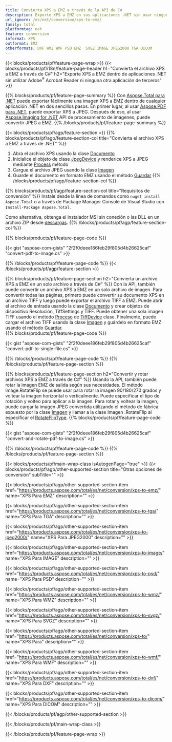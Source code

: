 ```yaml
---
title: Convierta XPS a EMZ a través de la API de C#
description: Exporte XPS a EMZ en sus aplicaciones .NET sin usar ninguna aplicación de terceros
url_ignore: /es/net/conversion/xps-to-emz/
family: total
platformtag: net
feature: conversion
informat: XPS
outformat: EMZ
otherformats: DXF WMZ WMF PSD EMZ  SVGZ IMAGE JPEG2000 TGA DICOM
---
```

{{< blocks/products/pf/feature-page-wrap >}}
{{< blocks/products/pf/i18n/feature-page-header h1="Convierta el archivo XPS a EMZ a través de C#" h2="Exporte XPS a EMZ dentro de aplicaciones .NET sin utilizar Adobe<sup>&reg;</sup> Acrobat Reader ni ninguna otra aplicación de terceros" >}}

{{% blocks/products/pf/feature-page-summary %}}
Con [Aspose.Total para .NET](https://products.aspose.com/total/net/) puede exportar fácilmente una imagen XPS a EMZ dentro de cualquier aplicación .NET en dos sencillos pasos. En primer lugar, al usar [Aspose.PDF para .NET](https://products.aspose.com/pdf/net/), puede exportar XPS a JPEG. Después de eso, al usar [Aspose.Imaging for .NET](https://products.aspose.com/imaging/net/) API de procesamiento de imágenes, puede convertir JPEG a EMZ.
{{% /blocks/products/pf/feature-page-summary  %}}

{{< blocks/products/pf/agp/feature-section >}}
{{% blocks/products/pf/agp/feature-section-col title="Convierta el archivo XPS a EMZ a través de .NET" %}}
1. Abra el archivo XPS usando la clase [Documento](https://apireference.aspose.com/pdf/net/aspose.pdf/document)
2. Inicialice el objeto de clase [JpegDevice](https://apireference.aspose.com/pdf/net/aspose.pdf.devices/jpegdevice) y renderice XPS a JPEG mediante [Process](https://apireference.aspose.com/pdf/net/aspose.pdf.devices.pagedevice/process/methods/1) método
3. Cargue el archivo JPEG usando la clase [Imagen](https://apireference.aspose.com/imaging/net/aspose.imaging/image)
4. Guarde el documento en formato EMZ usando el método [Guardar](https://apireference.aspose.com/imaging/net/aspose.imaging.image/save/methods/4)
{{% /blocks/products/pf/agp/feature-section-col %}}

{{% blocks/products/pf/agp/feature-section-col title="Requisitos de conversión" %}}
Instale desde la línea de comandos como ```nuget install Aspose.Total``` o a través de Package Manager Console de Visual Studio con ```Install-Package Aspose.Total```.

Como alternativa, obtenga el instalador MSI sin conexión o las DLL en un archivo ZIP desde [descargas](https://downloads.aspose.com/total/net).
{{% /blocks/products/pf/agp/feature-section-col %}}

{{% blocks/products/pf/feature-page-code %}}

{{< gist "aspose-com-gists" "2f2f0deee186feb29f805d4b26625caf" "convert-pdf-to-image.cs" >}}


{{% /blocks/products/pf/feature-page-code %}}
{{< /blocks/products/pf/agp/feature-section >}}

{{% blocks/products/pf/feature-page-section  h2="Convierta un archivo XPS a EMZ en un solo archivo a través de C#" %}}
Con la API, también puede convertir un archivo XPS a EMZ en un solo archivo de imagen. Para convertir todas las páginas, primero puede convertir su documento XPS en un archivo TIFF y luego puede exportar el archivo TIFF a EMZ. Puede abrir el archivo de entrada usando la clase [Documento](https://apireference.aspose.com/pdf/net/aspose.pdf/document) y crear objetos de dispositivo Resolución, TiffSettings y TIFF. Puede obtener una sola imagen TIFF usando el método [Proceso](https://apireference.aspose.com/pdf/net/aspose.pdf.devices.documentdevice/process/methods/3) de [TiffDevice](https://apireference.aspose.com/pdf/net/aspose.pdf.devices/tiffdevice) clase. Finalmente, puede cargar el archivo TIFF usando la clase [Imagen](https://apireference.aspose.com/imaging/net/aspose.imaging/image)
y guárdelo en formato EMZ usando el método [Guardar](https://apireference.aspose.com/imaging/net/aspose.imaging.image/save/methods/4).  
{{% blocks/products/pf/feature-page-code %}}

{{< gist "aspose-com-gists" "2f2f0deee186feb29f805d4b26625caf" "convert-pdf-to-single-file.cs" >}}

{{% /blocks/products/pf/feature-page-code  %}}
{{% /blocks/products/pf/feature-page-section %}}

{{% blocks/products/pf/feature-page-section  h2="Convertir y rotar archivos XPS a EMZ a través de C#" %}}
Usando la API, también puede rotar la imagen EMZ de salida según sus necesidades. El método Image.RotateFlip se puede usar para rotar la imagen 90/180/270 grados y voltear la imagen horizontal o verticalmente. Puede especificar el tipo de rotación y volteo para aplicar a la imagen. Para rotar y voltear la imagen, puede cargar la imagen JPEG convertida utilizando el método de fábrica expuesto por la clase [Imagen](https://apireference.aspose.com/imaging/net/aspose.imaging/image) y llamar a la clase Imagen .RotateFlip al especificar el [RotateFlipType](https://apireference.aspose.com/imaging/net/aspose.imaging/rotatefliptype). 
{{% blocks/products/pf/feature-page-code %}}

{{< gist "aspose-com-gists" "2f2f0deee186feb29f805d4b26625caf" "convert-and-rotate-pdf-to-image.cs" >}}

{{% /blocks/products/pf/feature-page-code  %}}
{{% /blocks/products/pf/feature-page-section %}}

{{< blocks/products/pf/main-wrap-class isAutogenPage="true" >}}
{{< blocks/products/pf/agp/other-supported-section title="Otras opciones de conversión" subTitle="" >}}

{{< blocks/products/pf/agp/other-supported-section-item href="https://products.aspose.com/total/es/net/conversion/xps-to-emz/" name="XPS Para EMZ" description="" >}}

{{< blocks/products/pf/agp/other-supported-section-item href="https://products.aspose.com/total/es/net/conversion/xps-to-tga/" name="XPS Para TGA" description="" >}}

{{< blocks/products/pf/agp/other-supported-section-item href="https://products.aspose.com/total/es/net/conversion/xps-to-jpeg2000/" name="XPS Para JPEG2000" description="" >}}

{{< blocks/products/pf/agp/other-supported-section-item href="https://products.aspose.com/total/es/net/conversion/xps-to-image/" name="XPS Para IMAGE" description="" >}}

{{< blocks/products/pf/agp/other-supported-section-item href="https://products.aspose.com/total/es/net/conversion/xps-to-psd/" name="XPS Para PSD" description="" >}}

{{< blocks/products/pf/agp/other-supported-section-item href="https://products.aspose.com/total/es/net/conversion/xps-to-wmz/" name="XPS Para WMZ" description="" >}}

{{< blocks/products/pf/agp/other-supported-section-item href="https://products.aspose.com/total/es/net/conversion/xps-to-svgz/" name="XPS Para SVGZ" description="" >}}

{{< blocks/products/pf/agp/other-supported-section-item href="https://products.aspose.com/total/es/net/conversion/xps-to/" name="XPS Para" description="" >}}

{{< blocks/products/pf/agp/other-supported-section-item href="https://products.aspose.com/total/es/net/conversion/xps-to-wmf/" name="XPS Para WMF" description="" >}}

{{< blocks/products/pf/agp/other-supported-section-item href="https://products.aspose.com/total/es/net/conversion/xps-to-dxf/" name="XPS Para DXF" description="" >}}

{{< blocks/products/pf/agp/other-supported-section-item href="https://products.aspose.com/total/es/net/conversion/xps-to-dicom/" name="XPS Para DICOM" description="" >}}



{{< /blocks/products/pf/agp/other-supported-section >}}

{{< /blocks/products/pf/main-wrap-class >}}

{{< /blocks/products/pf/feature-page-wrap >}}